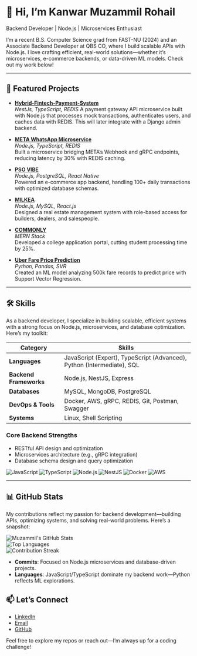 # 👋 Hi, I’m Kanwar Muzammil Rohail

Backend Developer | Node.js | Microservices Enthusiast

I’m a recent B.S. Computer Science grad from FAST-NU (2024) and an Associate Backend Developer at QBS CO, where I build scalable APIs with Node.js. I love crafting efficient, real-world solutions—whether it’s microservices, e-commerce backends, or data-driven ML models. Check out my work below!

---

## 🚀 Featured Projects
- **[Hybrid-Fintech-Payment-System](https://github.com/Muzzammil-007/Hybrid-Fintech-Payment-System)**  
  _NestJs, TypeScript, REDIS_ 
  A payment gateway API microservice built with Node.js that processes mock transactions, authenticates users, and caches data with REDIS. This will later integrate with a Django admin backend.

- **[META WhatsApp Microservice](https://github.com/Muzzammil-007/Whatsapp-Chat-Support-Microservice)**  
  _Node.js, TypeScript, REDIS_  
  Built a microservice bridging META’s Webhook and gRPC endpoints, reducing latency by 30% with REDIS caching. 

- **[PSO VIBE](https://github.com/aeri-q/EC-App_Backend)**  
  _Node.js, PostgreSQL, React Native_  
  Powered an e-commerce app backend, handling 100+ daily transactions with optimized database schemas. 

- **[MILKEA](https://github.com/MuhammadKomail/Milkia-Backend)**  
  _Node.js, MySQL, React.js_  
  Designed a real estate management system with role-based access for builders, dealers, and salespeople. 

- **[COMMONLY](https://github.com/Muzzammil-007/Commonly)**  
  _MERN Stack_  
  Developed a college application portal, cutting student processing time by 25%. 

- **[Uber Fare Price Prediction](https://github.com/Muzzammil-007/Uber-Fare-Price-Prediction)**  
  _Python, Pandas, SVR_  
  Created an ML model analyzing 500k fare records to predict price with Support Vector Regression.

---

## 🛠️ Skills

As a backend developer, I specialize in building scalable, efficient systems with a strong focus on Node.js, microservices, and database optimization. Here’s my toolkit:

| **Category**           | **Skills**                                                                 |
|-------------------------|---------------------------------------------------------------------------|
| **Languages**          | JavaScript (Expert), TypeScript (Advanced), Python (Intermediate), SQL    |
| **Backend Frameworks** | Node.js, NestJS, Express                                                  |
| **Databases**          | MySQL, MongoDB, PostgreSQL                                                |
| **DevOps & Tools**     | Docker, AWS, gRPC, REDIS, Git, Postman, Swagger                           |
| **Systems**            | Linux, Shell Scripting                                                    |

### Core Backend Strengths
- RESTful API design and optimization  
- Microservices architecture (e.g., gRPC integration)  
- Database schema design and query optimization  

![JavaScript](https://img.shields.io/badge/-JavaScript-F7DF1E?style=flat&logo=javascript&logoColor=black) 
![TypeScript](https://img.shields.io/badge/-TypeScript-3178C6?style=flat&logo=typescript&logoColor=white) 
![Node.js](https://img.shields.io/badge/-Node.js-339933?style=flat&logo=nodedotjs&logoColor=white) 
![NestJS](https://img.shields.io/badge/-NestJS-E0234E?style=flat&logo=nestjs&logoColor=white) 
![Docker](https://img.shields.io/badge/-Docker-2496ED?style=flat&logo=docker&logoColor=white) 
![AWS](https://img.shields.io/badge/-AWS-232F3E?style=flat&logo=amazonaws&logoColor=white)

---

## 📊 GitHub Stats

My contributions reflect my passion for backend development—building APIs, optimizing systems, and solving real-world problems. Here’s a snapshot:

![Muzammil's GitHub Stats](https://github-readme-stats.vercel.app/api?username=Muzzammil-007&show_icons=true&theme=dracula&count_private=true&include_all_commits=true&hide_border=true&hide=issues,stars&custom_title=Backend%20Contributions)  
![Top Languages](https://github-readme-stats.vercel.app/api/top-langs/?username=Muzzammil-007&layout=compact&theme=dracula&hide=jupyter%20notebook,python&langs_count=6&hide_border=true)  
![Contribution Streak](https://github-readme-streak-stats.herokuapp.com/?user=Muzzammil-007&theme=dracula&hide_border=true)

- **Commits**: Focused on Node.js microservices and database-driven projects.
- **Languages**: JavaScript/TypeScript dominate my backend work—Python reflects ML explorations.

## 📫 Let’s Connect

- [LinkedIn](https://www.linkedin.com/in/muzammil-rohail-169818200/)  
- [Email](mailto:muzzammil606@gmail.com)  
- [GitHub](https://github.com/Muzzammil-007)  

Feel free to explore my repos or reach out—I’m always up for a coding challenge!
